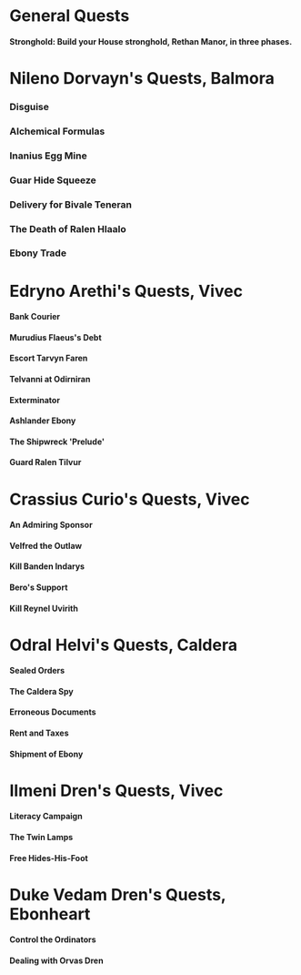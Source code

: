 # General Quests
#### Stronghold: Build your House stronghold, Rethan Manor, in three phases.

# Nileno Dorvayn's Quests, Balmora
### Disguise
### Alchemical Formulas
### Inanius Egg Mine
### Guar Hide Squeeze
### Delivery for Bivale Teneran
### The Death of Ralen Hlaalo
### Ebony Trade

# Edryno Arethi's Quests, Vivec
#### Bank Courier
#### Murudius Flaeus's Debt
#### Escort Tarvyn Faren
#### Telvanni at Odirniran
#### Exterminator
#### Ashlander Ebony
#### The Shipwreck 'Prelude'
#### Guard Ralen Tilvur

# Crassius Curio's Quests, Vivec
#### An Admiring Sponsor
#### Velfred the Outlaw
#### Kill Banden Indarys
#### Bero's Support
#### Kill Reynel Uvirith

# Odral Helvi's Quests, Caldera
#### Sealed Orders
#### The Caldera Spy
#### Erroneous Documents
#### Rent and Taxes
#### Shipment of Ebony

# Ilmeni Dren's Quests, Vivec
#### Literacy Campaign
#### The Twin Lamps
#### Free Hides-His-Foot

# Duke Vedam Dren's Quests, Ebonheart
#### Control the Ordinators
#### Dealing with Orvas Dren
